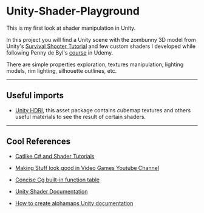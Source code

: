 # Unity-Shader-Playground
This is my first look at shader manipulation in Unity.

In this project you will find a Unity scene with the zombunny 3D model from Unity's [Survival Shooter Tutorial](https://unity3d.com/learn/tutorials/s/survival-shooter-tutorial) and few custom shaders I developed while following Penny de Byl's [course](https://www.udemy.com/unity-shaders/learn/v4/overview) in Udemy.

There are simple properties exploration, textures manipulation, lighting models, rim lighting, silhouette outlines, etc.

---
## Useful imports
- [Unity HDRI](https://assetstore.unity.com/packages/essentials/beta-projects/unity-hdri-pack-72511), this asset package contains cubemap textures and others useful materials to see the result of certain shaders.

---

## Cool References
- [Catlike C# and Shader Tutorials](https://catlikecoding.com/unity/tutorials/?fbclid=IwAR2HaODbCqZyZnI6-DtvP_HX2gE6te61sQKLySlTafv_RhvhbSpcc81oAls)

- [Making Stuff look good in Video Games Youtube Channel](https://www.youtube.com/channel/UCEklP9iLcpExB8vp_fWQseg)

- [Concise Cg built-in function table](https://www.sjbaker.org/wiki/index.php?title=Concise_Cg_built-in_function_table)

- [Unity Shader Documentation](https://docs.unity3d.com/Manual/SL-SurfaceShaders.html)

- [How to create alphamaps Unity documentation](https://docs.unity3d.com/Manual/HOWTO-alphamaps.html)
